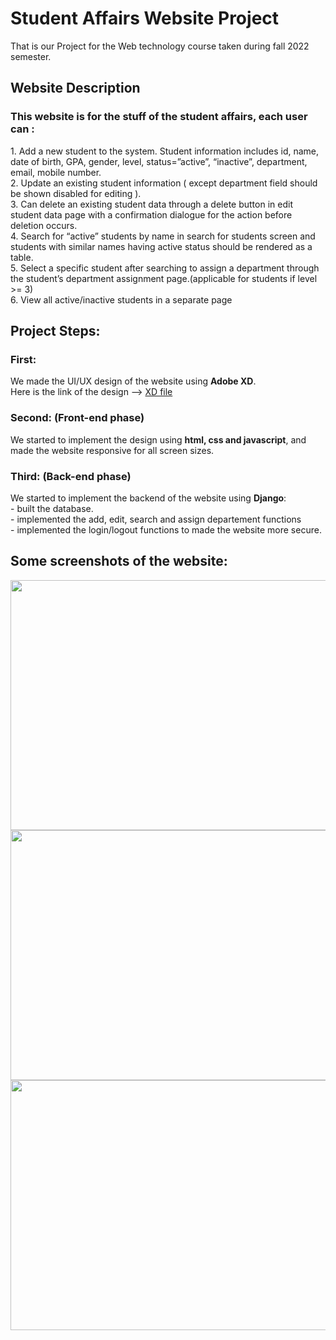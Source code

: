 # Student Affairs Website Project

That is our Project for the Web technology course taken during fall 2022 semester.

<h2> Website Description</h2>
<h3>This website is for the stuff of the student affairs, each user can :</h3>
1. Add a new student to the system. Student information includes id, name,
date of birth, GPA, gender, level, status=”active”, “inactive”, department, email,
mobile number.</br>
2. Update an existing student information ( except department field should be
shown disabled for editing ).</br>
3. Can delete an existing student data through a delete button in edit student
data page with a confirmation dialogue for the action before deletion occurs.</br>
4. Search for “active” students by name in search for students screen and
students with similar names having active status should be rendered as a table.</br>
5. Select a specific student after searching to assign a department through
the student’s department assignment page.(applicable for students if level >= 3)</br>
6. View all active/inactive students in a separate page</br>

<h2>Project Steps: </h2>
<h3>First:</h3>
We made the UI/UX design of the website using <b>Adobe XD</b>.</br>
Here is the link of the design --> <a href="https://github.com/miraehab/Student-Affairs-Website-Project/blob/main/website-desgin.xd">XD file</a></br>
<h3>Second: (Front-end phase)</h3>
We started to implement the design using <b>html, css and javascript</b>, and made the website responsive for all screen sizes.</br>
<h3>Third: (Back-end phase)</h3>
We started to implement the backend of the website using <b>Django</b>: </br>
- built the database.</br>
- implemented the add, edit, search and assign departement functions</br>
- implemented the login/logout functions to made the website more secure.</br>

<h2>Some screenshots of the website:</h2>
<div>
<img src="https://user-images.githubusercontent.com/74511706/170028257-6503d96f-b2ff-44df-a7d8-cb1f91330a7a.png"  width="600" height="400" />
<img src="https://user-images.githubusercontent.com/74511706/170029132-421696f8-9f8b-431b-8ba9-65977c574664.png"  width="600" height="400" />
<img src="https://user-images.githubusercontent.com/74511706/170029410-84e62885-15e6-48e0-bce2-80951b4d4e86.png"  width="600" height="400" />
 </div>
